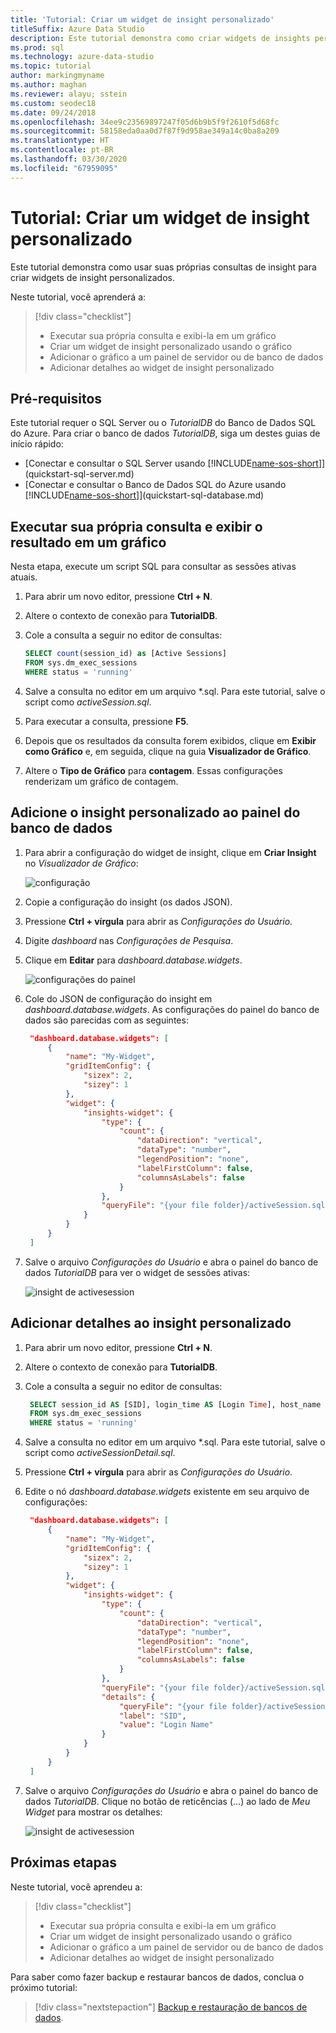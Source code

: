 ```yaml
---
title: 'Tutorial: Criar um widget de insight personalizado'
titleSuffix: Azure Data Studio
description: Este tutorial demonstra como criar widgets de insights personalizados e adicioná-los aos painéis de banco de dados e de servidor no Azure Data Studio.
ms.prod: sql
ms.technology: azure-data-studio
ms.topic: tutorial
author: markingmyname
ms.author: maghan
ms.reviewer: alayu; sstein
ms.custom: seodec18
ms.date: 09/24/2018
ms.openlocfilehash: 34ee9c23569897247f05d6b9b5f9f2610f5d68fc
ms.sourcegitcommit: 58158eda0aa0d7f87f9d958ae349a14c0ba8a209
ms.translationtype: HT
ms.contentlocale: pt-BR
ms.lasthandoff: 03/30/2020
ms.locfileid: "67959095"
---
```

# <a name="tutorial-build-a-custom-insight-widget"></a>Tutorial: Criar um widget de insight personalizado

Este tutorial demonstra como usar suas próprias consultas de insight para criar widgets de insight personalizados.

Neste tutorial, você aprenderá a:
> [!div class="checklist"]
> * Executar sua própria consulta e exibi-la em um gráfico
> * Criar um widget de insight personalizado usando o gráfico
> * Adicionar o gráfico a um painel de servidor ou de banco de dados
> * Adicionar detalhes ao widget de insight personalizado

## <a name="prerequisites"></a>Pré-requisitos

Este tutorial requer o SQL Server ou o *TutorialDB* do Banco de Dados SQL do Azure. Para criar o banco de dados *TutorialDB*, siga um destes guias de início rápido:

- [Conectar e consultar o SQL Server usando [!INCLUDE[name-sos-short](../includes/name-sos-short.md)]](quickstart-sql-server.md)
- [Conectar e consultar o Banco de Dados SQL do Azure usando [!INCLUDE[name-sos-short](../includes/name-sos-short.md)]](quickstart-sql-database.md)


## <a name="run-your-own-query-and-view-the-result-in-a-chart-view"></a>Executar sua própria consulta e exibir o resultado em um gráfico
Nesta etapa, execute um script SQL para consultar as sessões ativas atuais.

1. Para abrir um novo editor, pressione **Ctrl + N**. 

2. Altere o contexto de conexão para **TutorialDB**.

3. Cole a consulta a seguir no editor de consultas:

   ```sql
   SELECT count(session_id) as [Active Sessions]
   FROM sys.dm_exec_sessions
   WHERE status = 'running'
   ```

4. Salve a consulta no editor em um arquivo \*.sql. Para este tutorial, salve o script como *activeSession.sql*.

5. Para executar a consulta, pressione **F5**.

6. Depois que os resultados da consulta forem exibidos, clique em **Exibir como Gráfico** e, em seguida, clique na guia **Visualizador de Gráfico**.

7. Altere o **Tipo de Gráfico** para **contagem**. Essas configurações renderizam um gráfico de contagem.

## <a name="add-the-custom-insight-to-the-database-dashboard"></a>Adicione o insight personalizado ao painel do banco de dados

1. Para abrir a configuração do widget de insight, clique em **Criar Insight** no *Visualizador de Gráfico*:

   ![configuração](./media/tutorial-build-custom-insight-sql-server/create-insight.png)
   
2. Copie a configuração do insight (os dados JSON). 

3. Pressione **Ctrl + vírgula** para abrir as *Configurações do Usuário*.

4. Digite *dashboard* nas *Configurações de Pesquisa*.

5. Clique em **Editar** para *dashboard.database.widgets*.

   ![configurações do painel](./media/tutorial-build-custom-insight-sql-server/dashboard-settings.png)

6. Cole do JSON de configuração do insight em *dashboard.database.widgets*. As configurações do painel do banco de dados são parecidas com as seguintes:

   ```json
    "dashboard.database.widgets": [
        {
            "name": "My-Widget",
            "gridItemConfig": {
                "sizex": 2,
                "sizey": 1
            },
            "widget": {
                "insights-widget": {
                    "type": {
                        "count": {
                            "dataDirection": "vertical",
                            "dataType": "number",
                            "legendPosition": "none",
                            "labelFirstColumn": false,
                            "columnsAsLabels": false
                        }
                    },
                    "queryFile": "{your file folder}/activeSession.sql"
                }
            }
        }
    ]
   ```

7. Salve o arquivo *Configurações do Usuário* e abra o painel do banco de dados *TutorialDB* para ver o widget de sessões ativas:

   ![insight de activesession](./media/tutorial-build-custom-insight-sql-server/insight-activesession-dashboard.png)

## <a name="add-details-to-custom-insight"></a>Adicionar detalhes ao insight personalizado

1. Para abrir um novo editor, pressione **Ctrl + N**.

2. Altere o contexto de conexão para **TutorialDB**.

3. Cole a consulta a seguir no editor de consultas:

   ```sql
    SELECT session_id AS [SID], login_time AS [Login Time], host_name AS [Host Name], program_name AS [Program Name], login_name AS [Login Name]
    FROM sys.dm_exec_sessions
    WHERE status = 'running'
   ```

4. Salve a consulta no editor em um arquivo \*.sql. Para este tutorial, salve o script como *activeSessionDetail.sql*.

5. Pressione **Ctrl + vírgula** para abrir as *Configurações do Usuário*.

6. Edite o nó *dashboard.database.widgets* existente em seu arquivo de configurações:

   ```json
    "dashboard.database.widgets": [
        {
            "name": "My-Widget",
            "gridItemConfig": {
                "sizex": 2,
                "sizey": 1
            },
            "widget": {
                "insights-widget": {
                    "type": {
                        "count": {
                            "dataDirection": "vertical",
                            "dataType": "number",
                            "legendPosition": "none",
                            "labelFirstColumn": false,
                            "columnsAsLabels": false
                        }
                    },
                    "queryFile": "{your file folder}/activeSession.sql",
                    "details": {
                        "queryFile": "{your file folder}/activeSessionDetail.sql",
                        "label": "SID",
                        "value": "Login Name"
                    }
                }
            }
        }
    ]
   ```

7. Salve o arquivo *Configurações do Usuário* e abra o painel do banco de dados *TutorialDB*. Clique no botão de reticências (...) ao lado de *Meu Widget* para mostrar os detalhes:

    ![insight de activesession](./media/tutorial-build-custom-insight-sql-server/insight-activesession-detail.png)

## <a name="next-steps"></a>Próximas etapas
Neste tutorial, você aprendeu a:
> [!div class="checklist"]
> * Executar sua própria consulta e exibi-la em um gráfico
> * Criar um widget de insight personalizado usando o gráfico
> * Adicionar o gráfico a um painel de servidor ou de banco de dados
> * Adicionar detalhes ao widget de insight personalizado

Para saber como fazer backup e restaurar bancos de dados, conclua o próximo tutorial:

> [!div class="nextstepaction"]
> [Backup e restauração de bancos de dados](tutorial-backup-restore-sql-server.md).
